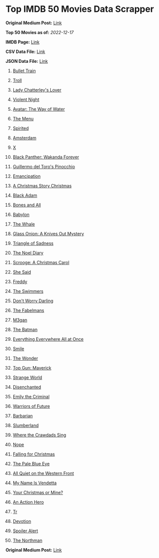 # Top IMDB 50 Movies Data Scrapper

**Original Medium Post:** [Link](https://medium.com/@nishantsahoo/which-movie-should-i-watch-5c83a3c0f5b1) 

**Top 50 Movies as of:** _2022-12-17_

**IMDB Page:** [Link](http://www.imdb.com/search/title?release_date=2022,2022&title_type=feature)

**CSV Data File:** [Link](/Data/data.csv)

**JSON Data File:** [Link](/Data/data.json)

1. [Bullet Train](https://www.imdb.com/title/tt12593682/?ref_=adv_li_tt)

2. [Troll](https://www.imdb.com/title/tt11116912/?ref_=adv_li_tt)

3. [Lady Chatterley's Lover](https://www.imdb.com/title/tt14369780/?ref_=adv_li_tt)

4. [Violent Night](https://www.imdb.com/title/tt12003946/?ref_=adv_li_tt)

5. [Avatar: The Way of Water](https://www.imdb.com/title/tt1630029/?ref_=adv_li_tt)

6. [The Menu](https://www.imdb.com/title/tt9764362/?ref_=adv_li_tt)

7. [Spirited](https://www.imdb.com/title/tt10999120/?ref_=adv_li_tt)

8. [Amsterdam](https://www.imdb.com/title/tt10304142/?ref_=adv_li_tt)

9. [X](https://www.imdb.com/title/tt13560574/?ref_=adv_li_tt)

10. [Black Panther: Wakanda Forever](https://www.imdb.com/title/tt9114286/?ref_=adv_li_tt)

11. [Guillermo del Toro's Pinocchio](https://www.imdb.com/title/tt1488589/?ref_=adv_li_tt)

12. [Emancipation](https://www.imdb.com/title/tt12530246/?ref_=adv_li_tt)

13. [A Christmas Story Christmas](https://www.imdb.com/title/tt17220704/?ref_=adv_li_tt)

14. [Black Adam](https://www.imdb.com/title/tt6443346/?ref_=adv_li_tt)

15. [Bones and All](https://www.imdb.com/title/tt10168670/?ref_=adv_li_tt)

16. [Babylon](https://www.imdb.com/title/tt10640346/?ref_=adv_li_tt)

17. [The Whale](https://www.imdb.com/title/tt13833688/?ref_=adv_li_tt)

18. [Glass Onion: A Knives Out Mystery](https://www.imdb.com/title/tt11564570/?ref_=adv_li_tt)

19. [Triangle of Sadness](https://www.imdb.com/title/tt7322224/?ref_=adv_li_tt)

20. [The Noel Diary](https://www.imdb.com/title/tt13007592/?ref_=adv_li_tt)

21. [Scrooge: A Christmas Carol](https://www.imdb.com/title/tt20917338/?ref_=adv_li_tt)

22. [She Said](https://www.imdb.com/title/tt14807308/?ref_=adv_li_tt)

23. [Freddy](https://www.imdb.com/title/tt15145764/?ref_=adv_li_tt)

24. [The Swimmers](https://www.imdb.com/title/tt8745676/?ref_=adv_li_tt)

25. [Don't Worry Darling](https://www.imdb.com/title/tt10731256/?ref_=adv_li_tt)

26. [The Fabelmans](https://www.imdb.com/title/tt14208870/?ref_=adv_li_tt)

27. [M3gan](https://www.imdb.com/title/tt8760708/?ref_=adv_li_tt)

28. [The Batman](https://www.imdb.com/title/tt1877830/?ref_=adv_li_tt)

29. [Everything Everywhere All at Once](https://www.imdb.com/title/tt6710474/?ref_=adv_li_tt)

30. [Smile](https://www.imdb.com/title/tt15474916/?ref_=adv_li_tt)

31. [The Wonder](https://www.imdb.com/title/tt9288822/?ref_=adv_li_tt)

32. [Top Gun: Maverick](https://www.imdb.com/title/tt1745960/?ref_=adv_li_tt)

33. [Strange World](https://www.imdb.com/title/tt10298840/?ref_=adv_li_tt)

34. [Disenchanted](https://www.imdb.com/title/tt1596342/?ref_=adv_li_tt)

35. [Emily the Criminal](https://www.imdb.com/title/tt15255876/?ref_=adv_li_tt)

36. [Warriors of Future](https://www.imdb.com/title/tt7375466/?ref_=adv_li_tt)

37. [Barbarian](https://www.imdb.com/title/tt15791034/?ref_=adv_li_tt)

38. [Slumberland](https://www.imdb.com/title/tt13320662/?ref_=adv_li_tt)

39. [Where the Crawdads Sing](https://www.imdb.com/title/tt9411972/?ref_=adv_li_tt)

40. [Nope](https://www.imdb.com/title/tt10954984/?ref_=adv_li_tt)

41. [Falling for Christmas](https://www.imdb.com/title/tt14715170/?ref_=adv_li_tt)

42. [The Pale Blue Eye](https://www.imdb.com/title/tt14138650/?ref_=adv_li_tt)

43. [All Quiet on the Western Front](https://www.imdb.com/title/tt1016150/?ref_=adv_li_tt)

44. [My Name Is Vendetta](https://www.imdb.com/title/tt15229674/?ref_=adv_li_tt)

45. [Your Christmas or Mine?](https://www.imdb.com/title/tt21994906/?ref_=adv_li_tt)

46. [An Action Hero](https://www.imdb.com/title/tt15600222/?ref_=adv_li_tt)

47. [Tr](https://www.imdb.com/title/tt14444726/?ref_=adv_li_tt)

48. [Devotion](https://www.imdb.com/title/tt7693316/?ref_=adv_li_tt)

49. [Spoiler Alert](https://www.imdb.com/title/tt7775720/?ref_=adv_li_tt)

50. [The Northman](https://www.imdb.com/title/tt11138512/?ref_=adv_li_tt)

**Original Medium Post:** [Link](https://medium.com/@nishantsahoo/which-movie-should-i-watch-5c83a3c0f5b1) 
